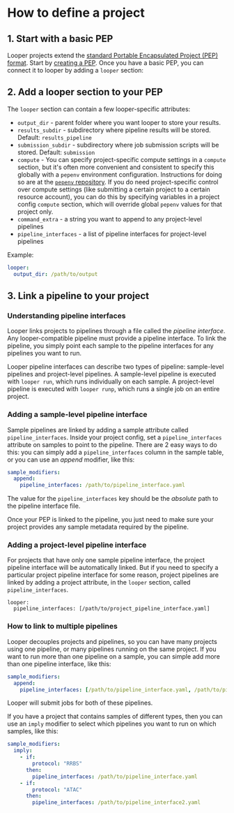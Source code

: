 # How to define a project

## 1. Start with a basic PEP

Looper projects extend the [standard Portable Encapsulated Project (PEP) format](http://pep.databio.org). Start by [creating a PEP](https://pepkit.github.io/docs/simple_example/). Once you have a basic PEP, you can connect it to looper by adding a `looper` section:

## 2. Add a looper section to your PEP

The `looper` section can contain a few looper-specific attributes:

- `output_dir` - parent folder where you want looper to store your results.
- `results_subdir` - subdirectory where pipeline results will be stored. Default: `results_pipeline`
- `submission_subdir` - subdirectory where job submission scripts will be stored. Default: `submission`
- `compute` - You can specify project-specific compute settings in a `compute` section, 
but it's often more convenient and consistent to specify this globally with a `pepenv` environment configuration. 
Instructions for doing so are at the [`pepenv` repository](https://github.com/pepkit/pepenv). 
If you do need project-specific control over compute settings (like submitting a certain project to a certain resource account), 
you can do this by specifying variables in a project config `compute` section, which will override global `pepenv` values for that project only.
- `command_extra` - a string you want to append to any project-level pipelines
- `pipeline_interfaces` - a list of pipeline interfaces for project-level pipelines

Example:
```yaml
looper:
  output_dir: /path/to/output
```

## 3. Link a pipeline to your project

### Understanding pipeline interfaces

Looper links projects to pipelines through a file called the *pipeline interface*. Any looper-compatible pipeline must provide a pipeline interface. To link the pipeline, you simply point each sample to the pipeline interfaces for any pipelines you want to run.

Looper pipeline interfaces can describe two types of pipeline: sample-level pipelines and project-level pipelines. A sample-level pipeline is executed with `looper run`, which runs individually on each sample. A project-level pipeline is executed with `looper runp`, which runs a single job on an entire project.

### Adding a sample-level pipeline interface

Sample pipelines are linked by adding a sample attribute called `pipeline_interfaces`. Inside your project config, set a `pipeline_interfaces` attribute on samples to point to the pipeline. There are 2 easy ways to do this: you can simply add a `pipeline_interfaces` column in the sample table, or you can use an *append* modifier, like this:

```yaml
sample_modifiers:
  append:
    pipeline_interfaces: /path/to/pipeline_interface.yaml
```


The value for the `pipeline_interfaces` key should be the *absolute* path to the pipeline interface file.

Once your PEP is linked to the pipeline, you just need to make sure your project provides any sample metadata required by the pipeline.

### Adding a project-level pipeline interface

For projects that have only one sample pipeline interface, the project pipeline interface will be automatically linked. But if you need to specify a particular project pipeline interface for some reason, project pipelines are linked by adding a project attribute, in the `looper` section, called `pipeline_interfaces`.

```
looper:
  pipeline_interfaces: [/path/to/project_pipeline_interface.yaml]
```

### How to link to multiple pipelines

Looper decouples projects and pipelines, so you can have many projects using one pipeline, or many pipelines running on the same project. If you want to run more than one pipeline on a sample, you can simple add more than one pipeline interface, like this:

```yaml
sample_modifiers:
  append:
    pipeline_interfaces: [/path/to/pipeline_interface.yaml, /path/to/pipeline_interface2.yaml]
```

Looper will submit jobs for both of these pipelines.

If you have a project that contains samples of different types, then you can use an `imply` modifier to select which pipelines you want to run on which samples, like this:


```yaml
sample_modifiers:
  imply:
  	- if:
  		protocol: "RRBS"
	  then:
    	pipeline_interfaces: /path/to/pipeline_interface.yaml
    - if:
    	protocol: "ATAC"
      then:
        pipeline_interfaces: /path/to/pipeline_interface2.yaml
```
